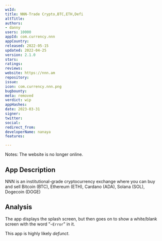 ```yaml
---
wsId: 
title: NNN-Trade Crypto,BTC,ETH,Defi
altTitle: 
authors:
- danny
users: 10000
appId: com.currency.nnn
appCountry: 
released: 2022-05-15
updated: 2022-04-25
version: 2.1.0
stars: 
ratings: 
reviews: 
website: https://nnn.am
repository: 
issue: 
icon: com.currency.nnn.png
bugbounty: 
meta: removed
verdict: wip
appHashes: 
date: 2023-03-31
signer: 
twitter: 
social: 
redirect_from: 
developerName: nanaya
features: 

---
```


Notes: The website is no longer online. 

## App Description 

NNN is an institutional-grade cryptocurrency exchange where you can buy and sell Bitcoin (BTC), Ethereum (ETH), Cardano (ADA), Solana (SOL), Dogecoin (DOGE)

## Analysis 

The app displays the splash screen, but then goes on to show a white/blank screen with the word "`~Error`" in it.

This app is highly likely *defunct*.
